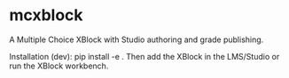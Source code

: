 mcxblock
========

A Multiple Choice XBlock with Studio authoring and grade publishing.

Installation (dev):
    pip install -e .
Then add the XBlock in the LMS/Studio or run the XBlock workbench.
